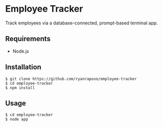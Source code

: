 # Employee Tracker

Track employees via a database-connected, prompt-based terminal app.  

## Requirements

- Node.js

## Installation

    $ git clone https://github.com/ryanraposo/employee-tracker
    $ cd employee-tracker
    $ npm install

## Usage

    $ cd employee-tracker
    $ node app
